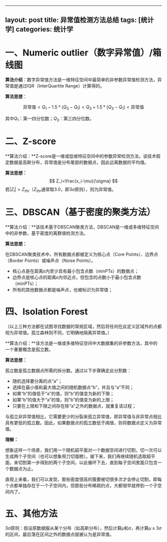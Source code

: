 <head>
    <script src="https://cdn.mathjax.org/mathjax/latest/MathJax.js?config=TeX-AMS-MML_HTMLorMML" type="text/javascript"></script>
    <script type="text/x-mathjax-config">
        MathJax.Hub.Config({
            tex2jax: {
            skipTags: ['script', 'noscript', 'style', 'textarea', 'pre'],
            inlineMath: [['$','$']]
            }
        });
    </script>
</head>

---
layout: post
title: 异常值检测方法总结
tags: [统计学]
categories: 统计学
---

# 一、Numeric outlier（数字异常值）/箱线图

**算法介绍**：数字异常值方法是一维特征空间中最简单的非参数异常值检测方法，异常值是通过IQR（InterQuartile Range）计算得的。

**算法思想**：

$$\text{异常值} < Q_1 - 1.5 * (Q_3 - Q_1) < Q_3 + 1.5 * (Q_3 - Q_1) < \text{异常值}$$

其中$Q_1$：第一四分位数；$Q_3$：第三四分位数。

# 二、Z-score

**算法介绍：**Z-score是一维或低维特征空间中的参数异常检测方法。该技术假定数据是高斯分布，异常值是分布尾部的数据点，因此远离数据的平均值。

**算法思想：**
$$
Z_i=\frac{x_i-\mu}{\sigma}
$$
若$|Z_i|>Z_{thr}$（$Z_{thr}$通常取3.0，即$3\sigma$原则），则为异常值。

# 三、DBSCAN（基于密度的聚类方法）

**算法介绍：**该技术基于DBSCAN聚类方法，DBSCAN是一维或多维特征空间中的非参数，基于密度的离群值检测方法。

**算法思想：**

在DBSCAN聚类技术中，所有数据点都被定义为核心点（Core Points）、边界点（Border Points）或噪声点（Noise Points）。

- 核心点是在距离$\varepsilon$内至少具有最小包含点数（minPTs）的数据点；
- 边界点是核心点的距离$\varepsilon$内邻近点，但包含的点数小于最小包含点数（minPTs）；
- 所有的其他数据点都是噪声点，也被标识为异常值；

# 四、Isolation Forest

（以上三种方法都在试图寻找数据的常规区域，然后将任何在此定义区域外的点都视为异常值。孤立森林则不同，它明确地隔离异常值。）

**算法介绍：**该方法是一维或多维特征空间中大数据集的非参数方法，其中的一个重要概念是孤立数。

**算法思想：**

孤立数是孤立数据点所需的拆分数。通过以下步骤确定此分割数：

- 随机选择要分离的点“a”；
- 选择在最小值和最大值之间的随机数据点“b”，并且与“a”不同；
- 如果“b”的值低于“a”的值，则“b”的值变为新的下限；
- 如果“b”的值大于“a”的值，则“b”的值变为新的上限；
- 只要在上限和下限之间存在除“a”之外的数据点，就重复该过程；

与孤立非异常值相比，它需要更少的分裂来孤立异常值，即异常值与非异常点相比具有更低的孤立数。因此，如果数据点的孤立数低于阈值，则将数据点定义为异常值。

**理解：**

想象这样一个场景，我们用一个随机超平面对一个数据空间进行切割，切一次可以生成两个子空间（也可以想象用刀切蛋糕）。接下来，我们再继续随机选取超平面，来切割第一步得到的两个子空间，以此循环下去，直到每子空间里面只包含一个数据点为止。

直观上来看，我们可以发现，那些密度很高的簇要被切很多次才会停止切割，即每个点都单独存在于一个子空间内，但那些分布稀疏的点，大都很早就停到一个子空间内了。

# 五、其他方法

$3\sigma$原则：假设原数据服从某个分布（如高斯分布），然后计算$\mu$和$\sigma$，再计算$\mu\pm3\sigma$的区间，最后落在区间之外的数据点就被认为是异常值。
